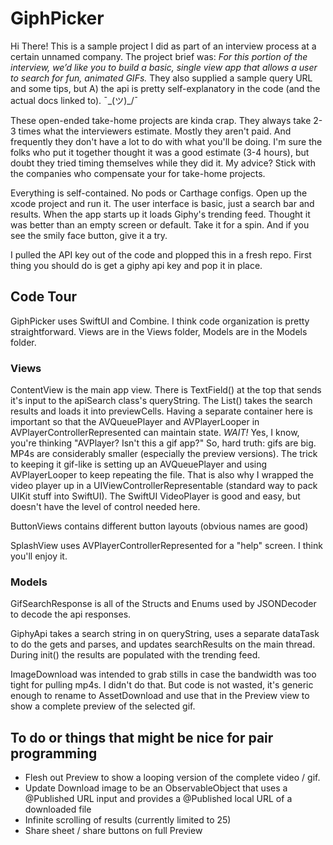 # GiphPicker

Hi There! This is a sample project I did as part of an interview process at a
certain unnamed company. The project brief was:
*For this portion of the interview, we’d like you to build a basic, single view
app that allows a user to search for fun, animated GIFs.*
They also supplied a sample query URL and some tips, but A) the api is pretty 
self-explanatory in the code (and the actual docs linked to).  ¯\_(ツ)_/¯


These open-ended take-home projects are kinda crap. They always take 2-3 times
what the interviewers estimate. Mostly they aren't paid. And frequently they
don't have a lot to do with what you'll be doing. I'm sure the folks who put
it together thought it was a good estimate (3-4 hours), but doubt they tried
timing themselves while they did it. My advice? Stick with the companies who
compensate your for take-home projects.


Everything is self-contained. No pods or Carthage configs. Open up the xcode
project and run it.  The user interface is basic, just a search bar and
results. When the app starts up it loads Giphy's trending feed. Thought it was
better than an empty screen or default.  Take it for a spin. And if you see the
smily face button, give it a try.


I pulled the API key out of the code and plopped this in a fresh repo. First
thing you should do is get a giphy api key and pop it in place.


## Code Tour
GiphPicker uses SwiftUI and Combine. I think code organization is pretty
straightforward. Views are in the Views folder, Models are in the Models
folder.


### Views
ContentView is the main app view. There is TextField() at the top that sends
it's input to the apiSearch class's queryString. The List() takes the search
results and loads it into previewCells. Having a separate container here is
important so that the AVQueuePlayer and AVPlayerLooper in
AVPlayerControllerRepresented can maintain state.  *WAIT!* Yes, I know, you're
thinking "AVPlayer? Isn't this a gif app?" So, hard truth: gifs are big. MP4s
are considerably smaller (especially the preview versions).  The trick to
keeping it gif-like is setting up an AVQueuePlayer and using AVPlayerLooper to
keep repeating the file. That is also why I wrapped the video player up in a
UIViewControllerRepresentable (standard way to pack UIKit stuff into SwiftUI).
The SwiftUI VideoPlayer is good and easy, but doesn't have the level of control
needed here.

ButtonViews contains different button layouts (obvious names are good)

SplashView uses AVPlayerControllerRepresented for a "help" screen. I think
you'll enjoy it.

### Models
GifSearchResponse is all of the Structs and Enums used by JSONDecoder to decode the api responses.

GiphyApi takes a search string in on queryString, uses a separate dataTask to
do the gets and parses, and updates searchResults on the main thread. During
init() the results are populated with the trending feed.

ImageDownload was intended to grab stills in case the bandwidth was too tight
for pulling mp4s. I didn't do that. But code is not wasted, it's generic enough
to rename to AssetDownload and use that in the Preview view to show a complete
preview of the selected gif.

## To do or things that might be nice for pair programming
- Flesh out Preview to show a looping version of the complete video / gif.
- Update Download image to be an ObservableObject that uses a @Published URL input and provides a @Published local URL of a downloaded file
- Infinite scrolling of results (currently limited to 25)
- Share sheet / share buttons on full Preview
